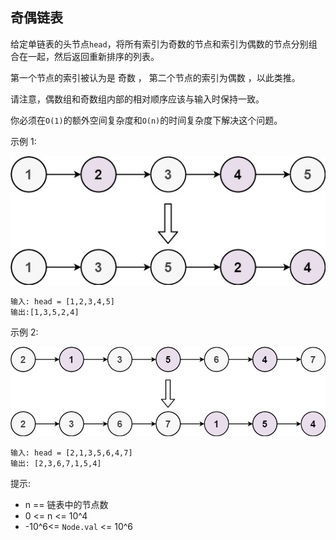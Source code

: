 ## 奇偶链表

给定单链表的头节点`head`，将所有索引为奇数的节点和索引为偶数的节点分别组合在一起，然后返回重新排序的列表。

第一个节点的索引被认为是 奇数 ， 第二个节点的索引为偶数 ，以此类推。

请注意，偶数组和奇数组内部的相对顺序应该与输入时保持一致。

你必须在`O(1)`的额外空间复杂度和`O(n)`的时间复杂度下解决这个问题。



示例 1:

![](../images/328.odd-even-linked-list.png)
```
输入: head = [1,2,3,4,5]
输出:[1,3,5,2,4]
```

示例 2:

![](../images/328.odd-even-linked-list_1.png)
```
输入: head = [2,1,3,5,6,4,7]
输出: [2,3,6,7,1,5,4]
```

提示:

* n == 链表中的节点数
* 0 <= n <= 10^4
* -10^6<= `Node.val` <= 10^6
